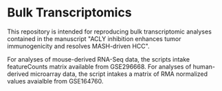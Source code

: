 # Bulk Transcriptomics
This repository is intended for reproducing bulk transcriptomic analyses contained in the manuscript "ACLY inhibition enhances tumor immunogenicity and resolves MASH-driven HCC". 

For analyses of mouse-derived RNA-Seq data, the scripts intake featureCounts matrix available from GSE296668. For analyses of human-derived microarray data, the script intakes a matrix of RMA normalized values avaialble from GSE164760.
